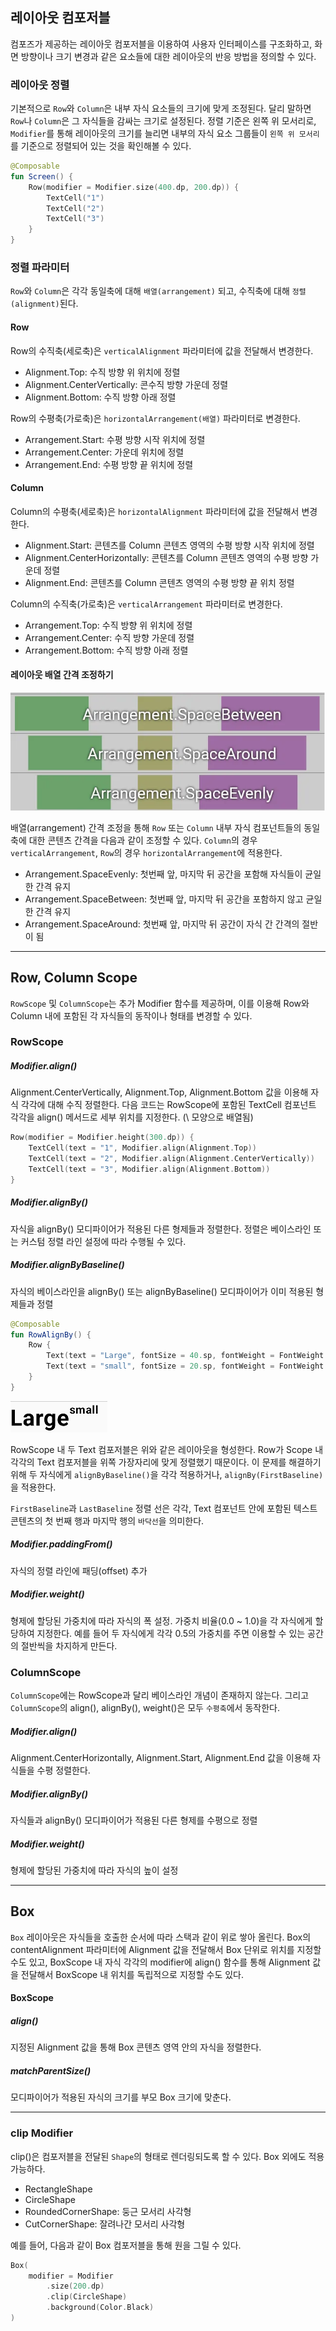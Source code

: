 ## 레이아웃 컴포저블
컴포즈가 제공하는 레이아웃 컴포저블을 이용하여 사용자 인터페이스를 구조화하고, 화면 방향이나 크기 변경과 같은 요소들에 대한 레이아웃의 반응 방법을 정의할 수 있다.

### 레이아웃 정렬
기본적으로 `Row`와 `Column`은 내부 자식 요소들의 크기에 맞게 조정된다. 달리 말하면 `Row`나 `Column`은 그 자식들을 감싸는 크기로 설정된다. 정렬 기준은 왼쪽 위 모서리로,  `Modifier`를 통해 레이아웃의 크기를 늘리면 내부의 자식 요소 그룹들이 `왼쪽 위 모서리`를 기준으로 정렬되어 있는 것을 확인해볼 수 있다.

```kotlin
@Composable
fun Screen() {
	Row(modifier = Modifier.size(400.dp, 200.dp)) {
		TextCell("1")
		TextCell("2")
		TextCell("3")
	}
}
```

### 정렬 파라미터
`Row`와 `Column`은 각각 동일축에 대해 `배열(arrangement)` 되고, 수직축에 대해 `정렬(alignment)`된다. 

#### Row
Row의 수직축(세로축)은 `verticalAlignment` 파라미터에 값을 전달해서 변경한다.
- Alignment.Top: 수직 방향 위 위치에 정렬
- Alignment.CenterVertically: 콘수직 방향 가운데 정렬
- Alignment.Bottom: 수직 방향 아래 정렬

Row의 수평축(가로축)은 `horizontalArrangement(배열)` 파라미터로 변경한다.
- Arrangement.Start: 수평 방향 시작 위치에 정렬
- Arrangement.Center: 가운데 위치에 정렬
- Arrangement.End: 수평 방향 끝 위치에 정렬

#### Column
Column의 수평축(세로축)은 `horizontalAlignment` 파라미터에 값을 전달해서 변경한다.
- Alignment.Start: 콘텐츠를 Column 콘텐츠 영역의 수평 방향 시작 위치에 정렬
- Alignment.CenterHorizontally: 콘텐츠를 Column 콘텐츠 영역의 수평 방향 가운데 정렬
- Alignment.End: 콘텐츠를 Column 콘텐츠 영역의 수평 방향 끝 위치 정렬

Column의 수직축(가로축)은  `verticalArrangement` 파라미터로 변경한다.
- Arrangement.Top: 수직 방향 위 위치에 정렬
- Arrangement.Center: 수직 방향 가운데 정렬
- Arrangement.Bottom: 수직 방향 아래 정렬

#### 레이아웃 배열 간격 조정하기

![](images/android/arrangement.png)

배열(arrangement) 간격 조정을 통해 `Row` 또는 `Column` 내부 자식 컴포넌트들의 동일축에 대한 콘텐츠 간격을 다음과 같이 조정할 수 있다. 
`Column`의 경우 `verticalArrangement`, `Row`의 경우 `horizontalArrangement`에 적용한다.
- Arrangement.SpaceEvenly: 첫번째 앞, 마지막 뒤 공간을 포함해 자식들이 균일한 간격 유지  
- Arrangement.SpaceBetween: 첫번째 앞, 마지막 뒤 공간을 포함하지 않고 균일한 간격 유지
- Arrangement.SpaceAround: 첫번째 앞, 마지막 뒤 공간이 자식 간 간격의 절반이 됨

---

## Row, Column Scope
`RowScope` 및 `ColumnScope`는 추가 Modifier 함수를 제공하며, 이를 이용해 Row와 Column 내에 포함된 각 자식들의 동작이나 형태를 변경할 수 있다. 

### RowScope

##### Modifier.align()
Alignment.CenterVertically, Alignment.Top, Alignment.Bottom 값을 이용해 자식 각각에 대해 수직 정렬한다. 다음 코드는 RowScope에 포함된 TextCell 컴포넌트 각각을 align() 메서드로 세부 위치를 지정한다. (\\ 모양으로 배열됨)
```kotlin
Row(modifier = Modifier.height(300.dp)) {
	TextCell(text = "1", Modifier.align(Alignment.Top))
	TextCell(text = "2", Modifier.align(Alignment.CenterVertically))
	TextCell(text = "3", Modifier.align(Alignment.Bottom))
}
```

##### Modifier.alignBy()
자식을 alignBy() 모디파이어가 적용된 다른 형제들과 정렬한다. 정렬은 베이스라인 또는 커스텀 정렬 라인 설정에 따라 수행될 수 있다.

##### Modifier.alignByBaseline()
자식의 베이스라인을 alignBy() 또는 alignByBaseline() 모디파이어가 이미 적용된 형제들과 정렬

```kotlin
@Composable  
fun RowAlignBy() {  
    Row {  
        Text(text = "Large", fontSize = 40.sp, fontWeight = FontWeight.Bold)  
        Text(text = "small", fontSize = 20.sp, fontWeight = FontWeight.Bold)  
    }  
}
```

![](images/android/baseline.png)

RowScope 내 두 Text 컴포저블은 위와 같은 레이아웃을 형성한다. Row가 Scope 내 각각의 Text 컴포저블을 위쪽 가장자리에 맞게 정렬했기 때문이다. 이 문제를 해결하기 위해 두 자식에게 `alignByBaseline()`을 각각 적용하거나, `alignBy(FirstBaseline)`을 적용한다.

`FirstBaseline`과 `LastBaseline` 정렬 선은 각각, Text 컴포넌트 안에 포함된 텍스트 콘텐츠의 첫 번째 행과 마지막 행의 `바닥선`을 의미한다.

##### Modifier.paddingFrom()
자식의 정렬 라인에 패딩(offset) 추가

##### Modifier.weight()
형제에 할당된 가중치에 따라 자식의 폭 설정. 가중치 비율(0.0 ~ 1.0)을 각 자식에게 할당하여 지정한다. 예를 들어 두 자식에게 각각 0.5의 가중치를 주면 이용할 수 있는 공간의 절반씩을 차지하게 만든다.


### ColumnScope
`ColumnScope`에는 RowScope과 달리 베이스라인 개념이 존재하지 않는다. 
그리고 `ColumnScope`의 align(), alignBy(), weight()은 모두 `수평축`에서 동작한다. 

##### Modifier.align()
Alignment.CenterHorizontally, Alignment.Start, Alignment.End 값을 이용해 자식들을 수평 정렬한다.

##### Modifier.alignBy()
자식들과 alignBy() 모디파이어가 적용된 다른 형제를 수평으로 정렬

##### Modifier.weight()
형제에 할당된 가중치에 따라 자식의 높이 설정

---

## Box
`Box` 레이아웃은 자식들을 호출한 순서에 따라 스택과 같이 위로 쌓아 올린다.
Box의 contentAlignment 파라미터에 Alignment 값을 전달해서 Box 단위로 위치를 지정할 수도 있고, BoxScope 내 자식 각각의 modifier에 align() 함수를 통해 Alignment 값을 전달해서 BoxScope 내 위치를 독립적으로 지정할 수도 있다.

#### BoxScope

##### align()
지정된 Alignment 값을 통해 Box 콘텐츠 영역 안의 자식을 정렬한다.

##### matchParentSize()
모디파이어가 적용된 자식의 크기를 부모 Box 크기에 맞춘다.

---
### clip Modifier
clip()은 컴포저블을 전달된 `Shape`의 형태로 렌더링되도록 할 수 있다. Box 외에도 적용 가능하다.
- RectangleShape
- CircleShape
- RoundedCornerShape: 둥근 모서리 사각형
- CutCornerShape: 잘려나간 모서리 사각형

예를 들어, 다음과 같이 Box 컴포저블을 통해 원을 그릴 수 있다.
```kotlin
Box(
	modifier = Modifier
		.size(200.dp)
		.clip(CircleShape)
		.background(Color.Black)
)
```